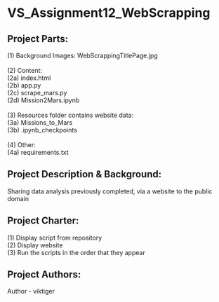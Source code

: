 # VS_Assignment12_WebScrapping


## **Project Parts:**
(1) Background Images: WebScrappingTitlePage.jpg\
\
(2) Content:\
(2a) index.html\
(2b) app.py\
(2c) scrape_mars.py\
(2d) Mission2Mars.ipynb\
\
(3) Resources folder contains website data:\
(3a) Missions_to_Mars\
(3b) .ipynb_checkpoints\
\
(4) Other:\
(4a) requirements.txt

## **Project Description & Background:**
Sharing data analysis previously completed, via a website to the public domain

## **Project Charter:**
(1) Display script from repository\
(2) Display website\
(3) Run the scripts in the order that they appear

## **Project Authors:**
Author - viktiger
